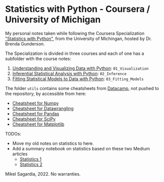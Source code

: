 # Statistics with Python - Coursera / University of Michigan

My personal notes taken while following the Coursera Specialization ["Statistics with Python"](https://www.coursera.org/specializations/statistics-with-python), from the University of Michingan, hosted by Dr. Brenda Gunderson.

The Specialization is divided in three courses and each of one has a subfolder with the course notes:

1. [Understanding and Visualizing Data with Python](https://www.coursera.org/learn/understanding-visualization-data?specialization=statistics-with-python): `01_Visualization` 
3. [Inferential Statistical Analysis with Python](https://www.coursera.org/learn/inferential-statistical-analysis-python?specialization=statistics-with-python): `02_Inference`
4. [Fitting Statistical Models to Data with Python](https://www.coursera.org/learn/fitting-statistical-models-data-python?specialization=statistics-with-python): `03_Fitting_Models`

The folder `utils` contains some cheatsheets from [Datacamp](), not pushed to the repository, by accessible from here:
- [Cheatsheet for Numpy](https://www.datacamp.com/community/blog/python-numpy-cheat-sheet#gs.AK5ZBgE)
- [Cheatsheet for Datawrangling](https://www.datacamp.com/community/blog/pandas-cheat-sheet-python#gs.HPFoRIc)
- [Cheatsheet for Pandas](https://www.datacamp.com/community/blog/python-pandas-cheat-sheet#gs.oundfxM)
- [Cheatsheet for SciPy](https://www.datacamp.com/community/blog/python-scipy-cheat-sheet#gs.JDSg3OI)
- [Cheatsheet for Matplotlib](https://www.datacamp.com/community/blog/python-matplotlib-cheat-sheet#gs.uEKySpY)

TODOs:
- Move my old notes on statistics to here.
- Add a summary notebook on statistics based on these two Medium articles
  - [Statistics 1](https://medium.com/@jonathan-hui/statistics-i-in-data-science-machine-learning-40444379dd43)
  - [Statistics 2](https://jonathan-hui.medium.com/statistics-ii-in-data-science-machine-learning-d3daad84dae4)


Mikel Sagardia, 2022.
No warranties.